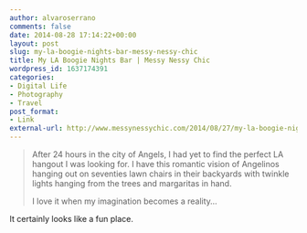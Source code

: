```yaml
---
author: alvaroserrano
comments: false
date: 2014-08-28 17:14:22+00:00
layout: post
slug: my-la-boogie-nights-bar-messy-nessy-chic
title: My LA Boogie Nights Bar | Messy Nessy Chic
wordpress_id: 1637174391
categories:
- Digital Life
- Photography
- Travel
post_format:
- Link
external-url: http://www.messynessychic.com/2014/08/27/my-la-boogie-nights-bar/
---
```


<blockquote>After 24 hours in the city of Angels, I had yet to find the perfect LA hangout I was looking for. I have this romantic vision of Angelinos hanging out on seventies lawn chairs in their backyards with twinkle lights hanging from the trees and margaritas in hand.

I love it when my imagination becomes a reality…</blockquote>

It certainly looks like a fun place.
